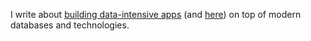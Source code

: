 I write about [building data-intensive apps](https://datachild.net/) (and [here](https://medium.com/@golotyuk)) on top of modern databases and technologies.
